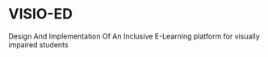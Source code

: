# VISIO-ED
Design And Implementation Of An Inclusive E-Learning platform for visually impaired students
